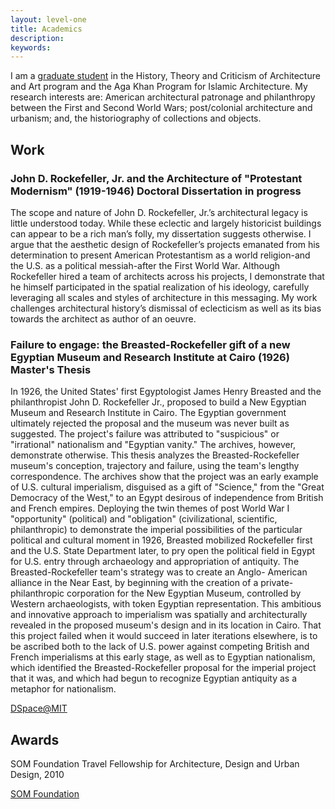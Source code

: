 ```yaml
---
layout: level-one
title: Academics
description:
keywords:
---
```


I am a [graduate student](https://architecture.mit.edu/student/azra-dawood) in the History, Theory and Criticism of Architecture and Art program and the Aga Khan Program for Islamic Architecture. My research interests are: American architectural patronage and philanthropy between the First and Second World Wars; post/colonial architecture and urbanism; and, the historiography of collections and objects.

## Work

### John D. Rockefeller, Jr. and the Architecture of "Protestant Modernism" (1919-1946) <span class="label">Doctoral Dissertation</span> <span class="label">in progress</span>

The scope and nature of John D. Rockefeller, Jr.’s architectural legacy is little understood today. While these eclectic and largely historicist buildings can appear to be a rich man’s folly, my dissertation suggests otherwise. I argue that the aesthetic design of Rockefeller’s projects emanated from his determination to present American Protestantism as a world religion-and the U.S. as a political messiah-after the First World War. Although Rockefeller hired a team of architects across his projects, I demonstrate that he himself participated in the spatial realization of his ideology, carefully leveraging all scales and styles of architecture in this messaging. My work challenges architectural history’s dismissal of eclecticism as well as its bias towards the architect as author of an oeuvre.


### Failure to engage: the Breasted-Rockefeller gift of a new Egyptian Museum and Research Institute at Cairo (1926) <span class="label">Master's Thesis</span>

In 1926, the United States' first Egyptologist James Henry Breasted and the philanthropist John D. Rockefeller Jr., proposed to build a New Egyptian Museum and Research Institute in Cairo. The Egyptian government ultimately rejected the proposal and the museum was never built as suggested. The project's failure was attributed to "suspicious" or "irrational" nationalism and "Egyptian vanity." The archives, however, demonstrate otherwise. This thesis analyzes the Breasted-Rockefeller museum's conception, trajectory and failure, using the team's lengthy correspondence. The archives show that the project was an early example of U.S. cultural imperialism, disguised as a gift of "Science," from the "Great Democracy of the West," to an Egypt desirous of independence from British and French empires. Deploying the twin themes of post World War I "opportunity" (political) and "obligation" (civilizational, scientific, philanthropic) to demonstrate the imperial possibilities of the particular political and cultural moment in 1926, Breasted mobilized Rockefeller first and the U.S. State Department later, to pry open the political field in Egypt for U.S. entry through archaeology and appropriation of antiquity. The Breasted-Rockefeller team's strategy was to create an Anglo- American alliance in the Near East, by beginning with the creation of a private-philanthropic corporation for the New Egyptian Museum, controlled by Western archaeologists, with token Egyptian representation. This ambitious and innovative approach to imperialism was spatially and architecturally revealed in the proposed museum's design and in its location in Cairo. That this project failed when it would succeed in later iterations elsewhere, is to be ascribed both to the lack of U.S. power against competing British and French imperialisms at this early stage, as well as to Egyptian nationalism, which identified the Breasted-Rockefeller proposal for the imperial project that it was, and which had begun to recognize Egyptian antiquity as a metaphor for nationalism.

<a href="http://hdl.handle.net/1721.1/59109" class="tiny button hollow"><i class="fa fa-file-pdf-o"></i> DSpace@MIT</a>

## Awards
SOM Foundation Travel Fellowship for Architecture, Design and Urban Design, 2010

<a href="http://www.somfoundation.som.com/fellow/azra-dawood" class="button tiny hollow"><i class="fa fa-file-pdf-o"></i> SOM Foundation</a>
